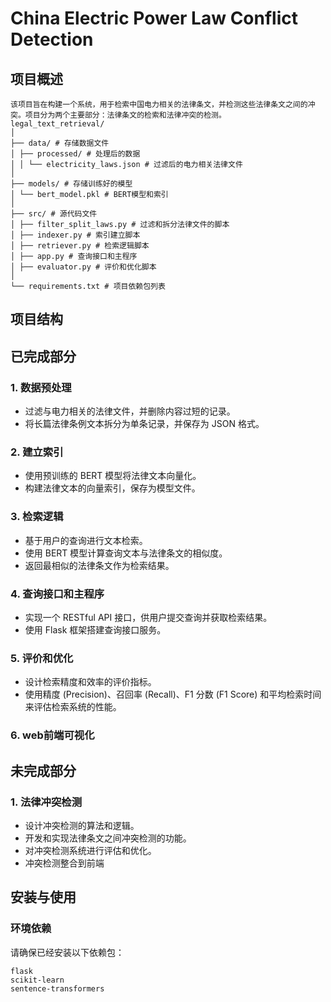 # China Electric Power Law Conflict Detection

## 项目概述
```
该项目旨在构建一个系统，用于检索中国电力相关的法律条文，并检测这些法律条文之间的冲突。项目分为两个主要部分：法律条文的检索和法律冲突的检测。
legal_text_retrieval/
│
├── data/ # 存储数据文件
│ ├── processed/ # 处理后的数据
│ │ └── electricity_laws.json # 过滤后的电力相关法律文件
│
├── models/ # 存储训练好的模型
│ └── bert_model.pkl # BERT模型和索引
│
├── src/ # 源代码文件
│ ├── filter_split_laws.py # 过滤和拆分法律文件的脚本
│ ├── indexer.py # 索引建立脚本
│ ├── retriever.py # 检索逻辑脚本
│ ├── app.py # 查询接口和主程序
│ ├── evaluator.py # 评价和优化脚本
│
└── requirements.txt # 项目依赖包列表
```
## 项目结构

## 已完成部分

### 1. 数据预处理

- 过滤与电力相关的法律文件，并删除内容过短的记录。
- 将长篇法律条例文本拆分为单条记录，并保存为 JSON 格式。

### 2. 建立索引

- 使用预训练的 BERT 模型将法律文本向量化。
- 构建法律文本的向量索引，保存为模型文件。

### 3. 检索逻辑

- 基于用户的查询进行文本检索。
- 使用 BERT 模型计算查询文本与法律条文的相似度。
- 返回最相似的法律条文作为检索结果。

### 4. 查询接口和主程序

- 实现一个 RESTful API 接口，供用户提交查询并获取检索结果。
- 使用 Flask 框架搭建查询接口服务。

### 5. 评价和优化

- 设计检索精度和效率的评价指标。
- 使用精度 (Precision)、召回率 (Recall)、F1 分数 (F1 Score) 和平均检索时间来评估检索系统的性能。

### 6. web前端可视化

## 未完成部分

### 1. 法律冲突检测

- 设计冲突检测的算法和逻辑。
- 开发和实现法律条文之间冲突检测的功能。
- 对冲突检测系统进行评估和优化。
- 冲突检测整合到前端


## 安装与使用

### 环境依赖

请确保已经安装以下依赖包：
```
flask
scikit-learn
sentence-transformers
```
